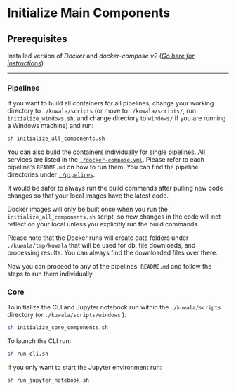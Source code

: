 # Initialize Main Components

## Prerequisites

Installed version of *Docker* and *docker-compose v2*
([*Go here for instructions*](https://docs.docker.com/compose/install/))

---

### Pipelines

If you want to build all containers for all pipelines, change your working directory to `./kuwala/scripts` (or move to 
`./kuwala/scripts/`, run `initialize_windows.sh`, and change directory to `windows/` if you are running a Windows 
machine) and run:

```zsh
sh initialize_all_components.sh
```

You can also build the containers individually for single pipelines. All services are listed in the 
[`./docker-compose.yml`](https://github.com/kuwala-io/kuwala/tree/master/kuwala/docker-compose.yml). Please refer to 
each pipeline's `README.md` on how to run them. You can find the pipeline directories under 
[`./pipelines`](https://github.com/kuwala-io/kuwala/tree/master/kuwala/pipelines).

It would be safer to always run the build commands after pulling new code changes so that your local images 
have the latest code. 

Docker images will only be built once when you run the `initialize_all_components.sh` script, so new changes in the code 
will not reflect on your local unless you explicitly run the build commands.

Please note that the Docker runs will create data folders under `./kuwala/tmp/kuwala` that will be used for db, file 
downloads, and processing results. You can always find the downloaded files over there.

Now you can proceed to any of the pipelines' `README.md` and follow the steps to run them individually.

### Core

To initialize the CLI and Jupyter notebook run within the `./kuwala/scripts` directory (or `./kuwala/scripts/windows` ):

```zsh
sh initialize_core_components.sh
```

To launch the CLI run:

```zsh
sh run_cli.sh
```

If you only want to start the Jupyter environment run:

```zsh
sh run_jupyter_notebook.sh
```
